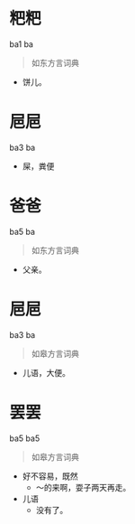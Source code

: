 # 粑粑
ba1 ba
> 如东方言词典
- 饼儿。

# 㞎㞎
ba3 ba
- 屎，粪便

# 爸爸
ba5 ba
> 如东方言词典
- 父亲。

# 㞎㞎
ba3 ba
> 如皋方言词典
- 儿语，大便。

# 罢罢
ba5 ba5
> 如皋方言词典
- 好不容易，既然
  - ～的来啊，耍子两天再走。
- 儿语
  - 没有了。
